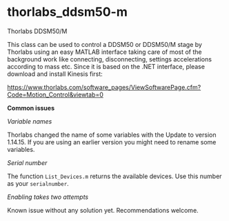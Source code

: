 # thorlabs_ddsm50-m
Thorlabs DDSM50/M

This class can be used to control a DDSM50 or DDSM50/M stage by Thorlabs using an easy MATLAB interface taking care of most of the background work like connecting, disconnecting, settings accelerations according to mass etc. Since it is based on the .NET interface, please download and install Kinesis first:

https://www.thorlabs.com/software_pages/ViewSoftwarePage.cfm?Code=Motion_Control&viewtab=0

**Common issues**

*Variable names*

Thorlabs changed the name of some variables with the Update to version 1.14.15. If you are using an earlier version you might need to rename some variables.

*Serial number*

The function `List_Devices.m` returns the available devices. Use this number as your `serialnumber`.

*Enabling takes two attempts*

Known issue without any solution yet. Recommendations welcome.
